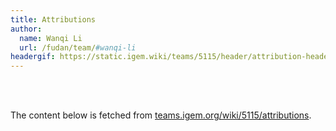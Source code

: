```yaml
---
title: Attributions
author:
  name: Wanqi Li
  url: /fudan/team/#wanqi-li
headergif: https://static.igem.wiki/teams/5115/header/attribution-header.gif
---
```


<br><br>

The content below is fetched from [teams.igem.org/wiki/5115/attributions](https://attributions.igem.org?team=Fudan&year=2024).

<div id="attrDiv"></div>

<script>
document.addEventListener('DOMContentLoaded', function () {
  const _div = document.getElementById("attrDiv");
  fetch('https://teams.igem.org/wiki/5115/attributions')
    .then(response => {
      return response.text();
    })
    .then(html => {
      _div.innerHTML = html;
      // const parser = new DOMParser();
      // const doc = parser.parseFromString(html, "text/html");
      // const docArticle = doc.querySelector('article').innerHTML;
    })
    .catch(error => {
      console.error('fetch error: ', error);
    });
}, false);
</script>